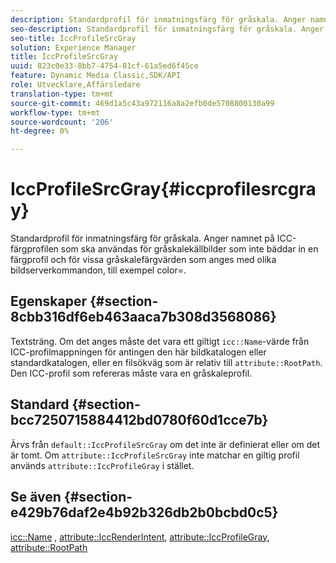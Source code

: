 ```yaml
---
description: Standardprofil för inmatningsfärg för gråskala. Anger namnet på ICC-färgprofilen som ska användas för gråskalekällbilder som inte bäddar in en färgprofil och för vissa gråskalefärgvärden som anges med olika bildserverkommandon, till exempel color=.
seo-description: Standardprofil för inmatningsfärg för gråskala. Anger namnet på ICC-färgprofilen som ska användas för gråskalekällbilder som inte bäddar in en färgprofil och för vissa gråskalefärgvärden som anges med olika bildserverkommandon, till exempel color=.
seo-title: IccProfileSrcGray
solution: Experience Manager
title: IccProfileSrcGray
uuid: 823c0e33-8bb7-4754-81cf-61a5ed6f45ce
feature: Dynamic Media Classic,SDK/API
role: Utvecklare,Affärsledare
translation-type: tm+mt
source-git-commit: 469d1a5c43a972116a8a2efb0de5708800130a99
workflow-type: tm+mt
source-wordcount: '206'
ht-degree: 0%

---
```



# IccProfileSrcGray{#iccprofilesrcgray}

Standardprofil för inmatningsfärg för gråskala. Anger namnet på ICC-färgprofilen som ska användas för gråskalekällbilder som inte bäddar in en färgprofil och för vissa gråskalefärgvärden som anges med olika bildserverkommandon, till exempel color=.

## Egenskaper {#section-8cbb316df6eb463aaca7b308d3568086}

Textsträng. Om det anges måste det vara ett giltigt `icc::Name`-värde från ICC-profilmappningen för antingen den här bildkatalogen eller standardkatalogen, eller en filsökväg som är relativ till `attribute::RootPath`. Den ICC-profil som refereras måste vara en gråskaleprofil.

## Standard {#section-bcc7250715884412bd0780f60d1cce7b}

Ärvs från `default::IccProfileSrcGray` om det inte är definierat eller om det är tomt. Om `attribute::IccProfileSrcGray` inte matchar en giltig profil används `attribute::IccProfileGray` i stället.

## Se även {#section-e429b76daf2e4b92b326db2b0bcbd0c5}

[icc::Name](../../../../../is-api/image-catalog/image-serving-api-ref/c-image-catalog-reference/c-icc-profile-map-reference/r-name-icc.md#reference-9e7d3c8e35434981a3dfac66b8946cbe) ,  [attribute::IccRenderIntent](../../../../../is-api/image-catalog/image-serving-api-ref/c-image-catalog-reference/c-attributes-reference/r-iccrenderintent.md#reference-012f207f28bd4406a5368d23ed95a51f),  [attribute::IccProfileGray](../../../../../is-api/image-catalog/image-serving-api-ref/c-image-catalog-reference/c-attributes-reference/r-iccprofilegray.md#reference-13822a1596e440eea0492e86d88dad35),  [attribute::RootPath](../../../../../is-api/image-catalog/image-serving-api-ref/c-image-catalog-reference/c-attributes-reference/r-rootpath.md#reference-17d57e5967be403b8408fa7214017494)
